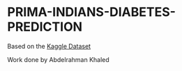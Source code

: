 # PRIMA-INDIANS-DIABETES-PREDICTION

Based on the [Kaggle Dataset](https://www.kaggle.com/datasets/uciml/pima-indians-diabetes-database)

Work done by Abdelrahman Khaled
